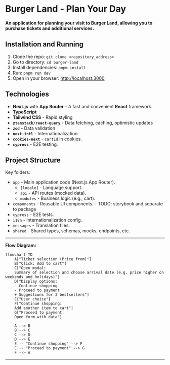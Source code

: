 # Burger Land - Plan Your Day

**An application for planning your visit to Burger Land, allowing you to purchase tickets and additional services.**

## Installation and Running

1. Clone the repo: `git clone <repository_address>`
2. Go to directory: `cd burger-land`
3. Install dependencies: `pnpm install`
4. Run: `pnpm run dev`
5. Open in your browser: [http://localhost:3000](http://localhost:3000)

## Technologies

*   **Next.js** with **App Router** - A fast and convenient **React** framework.
*   **TypeScript**
*   **Tailwind CSS** - Rapid styling
*   **`@tanstack/react-query`** - Data fetching, caching, optimistic updates
*   **`zod`** - Data validation
*   **`next-intl`** - Internationalization
*   **`cookies-next`** - `cartId` in cookies.
*   **`cypress`** - E2E testing.

## Project Structure

Key folders:

*   `app` - Main application code (Next.js App Router).
    *   `[locale]` - Language support.
    *   `api` - API routes (mocked data).
    *   `modules` - Business logic (e.g., cart).
*   `components` - Reusable UI components. - TODO: storybook and separate to package
*   `cypress` - E2E tests.
*   `i18n` - Internationalization config.
*   `messages` - Translation files.
*   `shared` - Shared types, schemas, mocks, endpoints, etc.

---

**Flow Diagram:**

```mermaid
flowchart TD
    A["Ticket selection (Price from)"]
    B["Click: Add to cart"]
    C["Open modal: 
    Summary of selection and choose arrival date (e.g. price higher on weekends and holidays)"]
    D["Display options:
    - Continue shopping
    - Proceed to payment
    + Suggestions for 3 bestsellers"]
    E{"User choice"}
    F["Continue shopping:
    Add another item to cart"]
    G["Proceed to payment: 
    Open form with data"]
    
    A --> B
    B --> C
    C --> D
    D --> E
    E -- "Continue shopping" --> F
    E -- "Proceed to payment" --> G
    F --> A
```

---